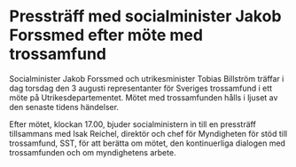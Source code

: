 # Pressträff med socialminister Jakob Forssmed efter möte med trossamfund

Socialminister Jakob Forssmed och utrikesminister Tobias Billström träffar i dag torsdag den 3 augusti representanter för Sveriges trossamfund i ett möte på Utrikesdepartementet. Mötet med trossamfunden hålls i ljuset av den senaste tidens händelser.

Efter mötet, klockan 17\.00, bjuder socialministern in till en pressträff tillsammans med Isak Reichel, direktör och chef för Myndigheten för stöd till trossamfund, SST, för att berätta om mötet, den kontinuerliga dialogen med trossamfunden och om myndighetens arbete.
